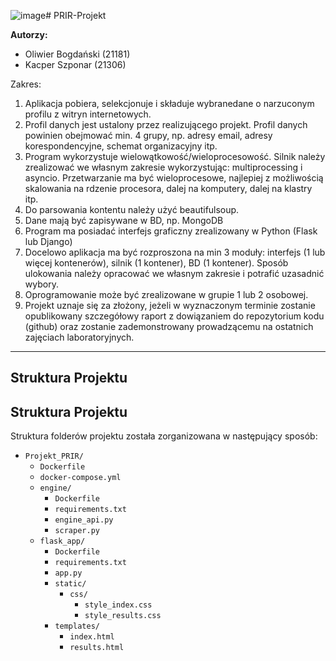 ![image](https://github.com/user-attachments/assets/1afeeede-3d1c-4be4-a0b3-7bfa1d4ddc9a)# PRIR-Projekt

**Autorzy:**
*   Oliwier Bogdański (21181)
*   Kacper Szponar (21306)

Zakres:
1. Aplikacja pobiera, selekcjonuje i składuje  wybranedane o narzuconym profilu z witryn internetowych.
2. Profil danych jest ustalony przez realizującego projekt. Profil danych powinien obejmować min. 4 grupy, np. adresy email, adresy korespondencyjne, schemat organizacyjny itp.
3. Program wykorzystuje wielowątkowość/wieloprocesowość. Silnik należy zrealizować we własnym zakresie wykorzystując: multiprocessing i asyncio. Przetwarzanie ma być wieloprocesowe, najlepiej z możliwością skalowania na rdzenie procesora, dalej na komputery, dalej na klastry itp.
4. Do parsowania kontentu należy użyć beautifulsoup.
5. Dane mają być zapisywane w BD, np. MongoDB
6. Program ma posiadać interfejs graficzny zrealizowany w Python (Flask lub Django) 
7. Docelowo aplikacja ma być rozproszona na min 3 moduły: interfejs (1 lub więcej kontenerów), silnik (1 kontener), BD (1 kontener). Sposób ulokowania należy opracować we własnym zakresie i potrafić uzasadnić wybory.
8. Oprogramowanie może być zrealizowane w grupie 1 lub 2 osobowej. 
9. Projekt uznaje się za złożony, jeżeli w wyznaczonym terminie zostanie opublikowany szczegółowy raport z dowiązaniem do repozytorium kodu (github) oraz zostanie zademonstrowany prowadzącemu na ostatnich zajęciach laboratoryjnych.

---

## Struktura Projektu
## Struktura Projektu

Struktura folderów projektu została zorganizowana w następujący sposób:

-   `Projekt_PRIR/`
    -   `Dockerfile` 
    -   `docker-compose.yml`
    -   `engine/`
        -   `Dockerfile`
        -   `requirements.txt`
        -   `engine_api.py`
        -   `scraper.py`
    -   `flask_app/`
        -   `Dockerfile`
        -   `requirements.txt`
        -   `app.py`
        -   `static/`
            -   `css/`
                -   `style_index.css`
                -   `style_results.css`
        -   `templates/`
            -   `index.html`
            -   `results.html`
   
